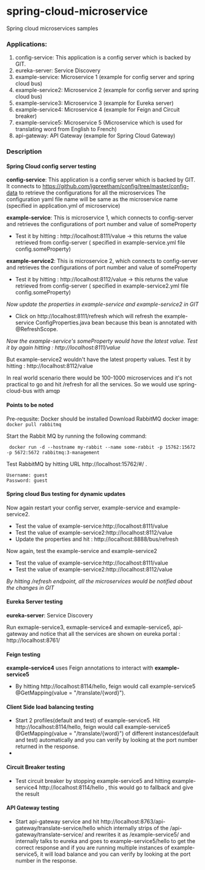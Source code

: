 # spring-cloud-microservice
Spring cloud microservices samples

### Applications:
1) config-service: This application is a config server which is backed by GIT.
2) eureka-server:    Service Discovery
3) example-service:  Microservice 1 (example for config server and spring cloud bus)
4) example-service2: Microservice 2 (example for config server and spring cloud bus)
5) example-service3: Microservice 3 (example for Eureka server)
6) example-service4: Microservice 4 (example for Feign and Circuit breaker)
7) example-service5: Microservice 5 (Microservice which is used for translating word from English to French)
8) api-gateway: API Gateway (example for Spring Cloud Gateway)

### Description

#### Spring Cloud config server testing

**config-service**: This application is a config server which is backed by GIT.
It connects to https://github.com/jgpreetham/config/tree/master/config-data to retrieve the configurations for all the microservices
The configuration yaml file name will be same as the microservice name (specified in application.yml of microservice)

**example-service**: This is microservice 1, which connects to config-server and retrieves the configurations of port number and value of someProperty
* Test it by hitting : http://localhost:8111/value  -> this returns the value retrieved from config-server ( specified in example-service.yml file config.someProperty)

**example-service2**: This is microservice 2, which connects to config-server and retrieves the configurations of port number and value of someProperty
* Test it by hitting : http://localhost:8112/value  -> this returns the value retrieved from config-server ( specified in example-service2.yml file config.someProperty)

*Now update the properties in example-service and example-service2 in GIT*

 * Click on http://localhost:8111/refresh which will refresh the example-service ConfigProperties.java bean because this bean is annotated with @RefreshScope.
 
*Now the example-service's someProperty would have the latest value. Test it by again hitting : http://localhost:8111/value*

But example-service2 wouldn't have the latest property values. Test it by hitting : http://localhost:8112/value

In real world scenario there would be 100-1000 microservices and it's not practical to go and hit /refresh for all the services. So we would use spring-cloud-bus with amqp

####  Points to be noted
Pre-requsite: Docker should be installed
Download RabbitMQ docker image: ```docker pull rabbitmq ```

Start the Rabbit MQ by running the following command:
```
 docker run -d --hostname my-rabbit --name some-rabbit -p 15762:15672 -p 5672:5672 rabbitmq:3-management
```
Test RabbitMQ by hitting URL http://localhost:15762/#/ . 
```
Username: guest
Password: guest
```
#### Spring cloud Bus testing for dynamic updates
Now again restart your config server, example-service and example-service2. 
* Test the value of example-service:http://localhost:8111/value
* Test the value of example-service2:http://localhost:8112/value 
* Update the properties and hit : http://localhost:8888/bus/refresh

Now again, test the example-service and example-service2
* Test the value of example-service:http://localhost:8111/value
* Test the value of example-service2:http://localhost:8112/value

*By hitting /refresh endpoint, all the microservices would be notified about the changes in GIT*

#### Eureka Server testing
**eureka-server**: Service Discovery

Run exmaple-service3, exmaple-service4 and exmaple-service5, api-gateway and notice that all the services are shown on eureka portal : http://localhost:8761/
 
#### Feign testing 
**example-service4** uses Feign annotations to interact with **example-service5**
* By hitting http://localhost:8114/hello, feign would call example-service5 @GetMapping(value = "/translate/{word}").
 
 #### Client Side load balancing testing
 * Start 2 profiles(default and test) of example-service5. Hit http://localhost:8114/hello, feign would call example-service5 @GetMapping(value = "/translate/{word}") of different instances(default and test) automatically and you can verify by looking at the port number returned in the response.
 * 
#### Circuit Breaker testing
 * Test circuit breaker by stopping example-service5 and hitting example-service4 http://localhost:8114/hello , this would go to fallback and give the result

#### API Gateway testing
* Start api-gateway service and hit http://localhost:8763/api-gateway/translate-service/hello which internally strips of the /api-gateway/translate-service/ and rewrites it as /example-service5/ and internally talks to eureka and goes to example-service5/hello to get the correct response and if you are running multiple instances of example-service5, it will load balance and you can verify by looking at the port number in the response.

